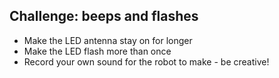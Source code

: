 ## Challenge: beeps and flashes

-   Make the LED antenna stay on for longer
-   Make the LED flash more than once
-   Record your own sound for the robot to make - be creative!

